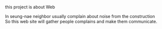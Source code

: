 this project is about Web 

  In seung-nae neighbor usually complain about noise from the construction
  So this web site will gather people complains and make them communicate.
